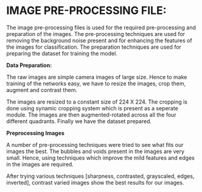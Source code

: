 # IMAGE PRE-PROCESSING FILE:

The image pre-processing files is used for the required pre-processing and preparation of the images. The pre-processing techniques are used for removing the background noise present and for enhancing the features of the images for classification. The preparation techniques are used for preparing the dataset for training the model. 

**Data Preparation:**

The raw images are simple camera images of large size. Hence to make training of the networks easy, we have to resize the images, crop them, augment and contrast them. 

The images are resized to a constant size of 224 X 224. The cropping is done using synamic cropping system which is present as a seperate module. The images are then augmented-rotated across all the four different quadrants. Finally we have the dataset prepared. 

**Preprocessing Images**

A number of pre-processing techniques were tried to see what fits our images the best. The bubbles and voids present in the images are very small. Hence, using techniques which improve the mild features and edges in the images are required. 

After trying various techniques [sharpness, contrasted, grayscaled, edges, inverted], contrast varied images show the best results for our images. 




